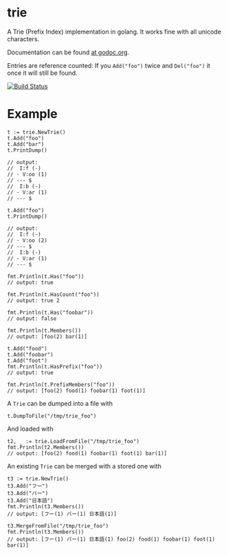 trie
====

A Trie (Prefix Index) implementation in golang. It works fine with all unicode characters.

Documentation can be found [at godoc.org](http://godoc.org/github.com/fvbock/trie).

Entries are reference counted: If you `Add("foo")` twice and `Del("foo")` it once it will still be found.

[![Build Status](https://travis-ci.org/fvbock/trie.png)](https://travis-ci.org/fvbock/trie)

Example
=======

	t := trie.NewTrie()
	t.Add("foo")
	t.Add("bar")
	t.PrintDump()

	// output:
	//  I:f (-)
	// - V:oo (1)
	// --- $
	//  I:b (-)
	// - V:ar (1)
	// --- $

	t.Add("foo")
	t.PrintDump()

	// output:
	//  I:f (-)
	// - V:oo (2)
	// --- $
	//  I:b (-)
	// - V:ar (1)
	// --- $

	fmt.Println(t.Has("foo"))
	// output: true

	fmt.Println(t.HasCount("foo"))
	// output: true 2

	fmt.Println(t.Has("foobar"))
	// output: false

	fmt.Println(t.Members())
	// output: [foo(2) bar(1)]

	t.Add("food")
	t.Add("foobar")
	t.Add("foot")
	fmt.Println(t.HasPrefix("foo"))
	// output: true

	fmt.Println(t.PrefixMembers("foo"))
	// output: [foo(2) food(1) foobar(1) foot(1)]


A `Trie` can be dumped into a file with

	t.DumpToFile("/tmp/trie_foo")

And loaded with

	t2, _ := trie.LoadFromFile("/tmp/trie_foo")
	fmt.Println(t2.Members())
	// output: [foo(2) food(1) foobar(1) foot(1) bar(1)]

An existing `Trie` can be merged with a stored one with

	t3 := trie.NewTrie()
	t3.Add("フー")
	t3.Add("バー")
	t3.Add("日本語")
	fmt.Println(t3.Members())
	// output: [フー(1) バー(1) 日本語(1)]

	t3.MergeFromFile("/tmp/trie_foo")
	fmt.Println(t3.Members())
	// output: [フー(1) バー(1) 日本語(1) foo(2) food(1) foobar(1) foot(1) bar(1)]
